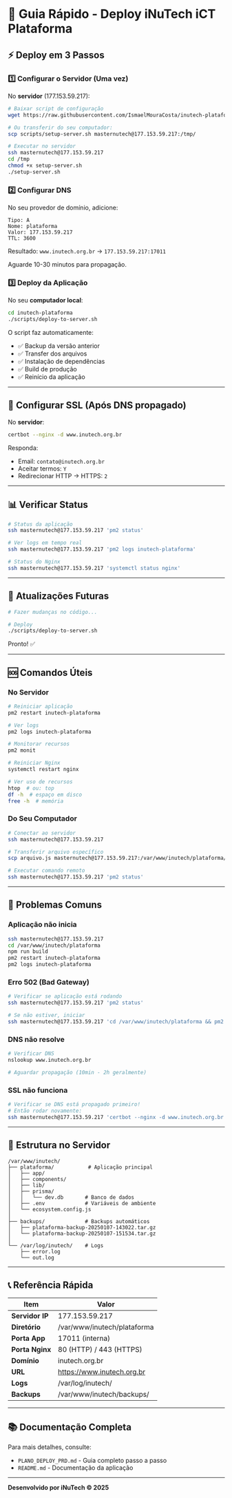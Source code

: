 # 🚀 Guia Rápido - Deploy iNuTech iCT Plataforma

## ⚡ Deploy em 3 Passos

### 1️⃣ Configurar o Servidor (Uma vez)

No **servidor** (177.153.59.217):

```bash
# Baixar script de configuração
wget https://raw.githubusercontent.com/IsmaelMouraCosta/inutech-plataforma/main/scripts/setup-server.sh

# Ou transferir do seu computador:
scp scripts/setup-server.sh masternutech@177.153.59.217:/tmp/

# Executar no servidor
ssh masternutech@177.153.59.217
cd /tmp
chmod +x setup-server.sh
./setup-server.sh
```

### 2️⃣ Configurar DNS

No seu provedor de domínio, adicione:

```
Tipo: A
Nome: plataforma
Valor: 177.153.59.217
TTL: 3600
```

Resultado: `www.inutech.org.br` → `177.153.59.217:17011`

Aguarde 10-30 minutos para propagação.

### 3️⃣ Deploy da Aplicação

No seu **computador local**:

```bash
cd inutech-plataforma
./scripts/deploy-to-server.sh
```

O script faz automaticamente:

- ✅ Backup da versão anterior
- ✅ Transfer dos arquivos
- ✅ Instalação de dependências
- ✅ Build de produção
- ✅ Reinício da aplicação

---

## 🔐 Configurar SSL (Após DNS propagado)

No **servidor**:

```bash
certbot --nginx -d www.inutech.org.br
```

Responda:

- Email: `contato@inutech.org.br`
- Aceitar termos: `Y`
- Redirecionar HTTP → HTTPS: `2`

---

## 📊 Verificar Status

```bash
# Status da aplicação
ssh masternutech@177.153.59.217 'pm2 status'

# Ver logs em tempo real
ssh masternutech@177.153.59.217 'pm2 logs inutech-plataforma'

# Status do Nginx
ssh masternutech@177.153.59.217 'systemctl status nginx'
```

---

## 🔄 Atualizações Futuras

```bash
# Fazer mudanças no código...

# Deploy
./scripts/deploy-to-server.sh
```

Pronto! ✅

---

## 🆘 Comandos Úteis

### No Servidor

```bash
# Reiniciar aplicação
pm2 restart inutech-plataforma

# Ver logs
pm2 logs inutech-plataforma

# Monitorar recursos
pm2 monit

# Reiniciar Nginx
systemctl restart nginx

# Ver uso de recursos
htop  # ou: top
df -h  # espaço em disco
free -h  # memória
```

### Do Seu Computador

```bash
# Conectar ao servidor
ssh masternutech@177.153.59.217

# Transferir arquivo específico
scp arquivo.js masternutech@177.153.59.217:/var/www/inutech/plataforma/

# Executar comando remoto
ssh masternutech@177.153.59.217 'pm2 status'
```

---

## 🐛 Problemas Comuns

### Aplicação não inicia

```bash
ssh masternutech@177.153.59.217
cd /var/www/inutech/plataforma
npm run build
pm2 restart inutech-plataforma
pm2 logs inutech-plataforma
```

### Erro 502 (Bad Gateway)

```bash
# Verificar se aplicação está rodando
ssh masternutech@177.153.59.217 'pm2 status'

# Se não estiver, iniciar
ssh masternutech@177.153.59.217 'cd /var/www/inutech/plataforma && pm2 start ecosystem.config.js'
```

### DNS não resolve

```bash
# Verificar DNS
nslookup www.inutech.org.br

# Aguardar propagação (10min - 2h geralmente)
```

### SSL não funciona

```bash
# Verificar se DNS está propagado primeiro!
# Então rodar novamente:
ssh masternutech@177.153.59.217 'certbot --nginx -d www.inutech.org.br'
```

---

## 📁 Estrutura no Servidor

```
/var/www/inutech/
├── plataforma/           # Aplicação principal
│   ├── app/
│   ├── components/
│   ├── lib/
│   ├── prisma/
│   │   └── dev.db       # Banco de dados
│   ├── .env             # Variáveis de ambiente
│   └── ecosystem.config.js
│
├── backups/             # Backups automáticos
│   ├── plataforma-backup-20250107-143022.tar.gz
│   └── plataforma-backup-20250107-151534.tar.gz
│
└── /var/log/inutech/    # Logs
    ├── error.log
    └── out.log
```

---

## 📞 Referência Rápida

| Item                  | Valor                       |
| --------------------- | --------------------------- |
| **Servidor IP** | 177.153.59.217              |
| **Diretório**  | /var/www/inutech/plataforma |
| **Porta App**   | 17011 (interna)             |
| **Porta Nginx** | 80 (HTTP) / 443 (HTTPS)     |
| **Domínio**    | inutech.org.br              |
| **URL**         | https://www.inutech.org.br  |
| **Logs**        | /var/log/inutech/           |
| **Backups**     | /var/www/inutech/backups/   |

---

## 📚 Documentação Completa

Para mais detalhes, consulte:

- `PLANO_DEPLOY_PRD.md` - Guia completo passo a passo
- `README.md` - Documentação da aplicação

---

**Desenvolvido por iNuTech © 2025**
